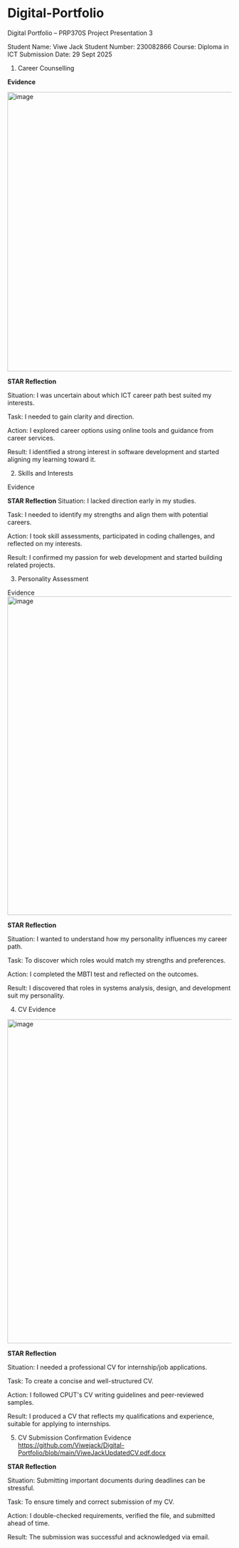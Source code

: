 # Digital-Portfolio
Digital Portfolio – PRP370S Project Presentation 3

Student Name: Viwe Jack
Student Number: 230082866
Course: Diploma in ICT
Submission Date: 29 Sept 2025

1. Career Counselling

**Evidence**

<img width="1269" height="627" alt="image" src="https://github.com/user-attachments/assets/dc9161d1-2c5f-499a-ade6-9b28e0bb1a49" />

**STAR Reflection**

Situation: I was uncertain about which ICT career path best suited my interests.

Task: I needed to gain clarity and direction.

Action: I explored career options using online tools and guidance from career services.

Result: I identified a strong interest in software development and started aligning my learning toward it.

2. Skills and Interests

Evidence


**STAR Reflection**
Situation: I lacked direction early in my studies.

Task: I needed to identify my strengths and align them with potential careers.

Action: I took skill assessments, participated in coding challenges, and reflected on my interests.

Result: I confirmed my passion for web development and started building related projects.

3. Personality Assessment

Evidence
<img width="1354" height="715" alt="image" src="https://github.com/user-attachments/assets/92933ef4-74a3-4b8d-876f-687736107e0e" />

**STAR Reflection**

Situation: I wanted to understand how my personality influences my career path.

Task: To discover which roles would match my strengths and preferences.

Action: I completed the MBTI test and reflected on the outcomes.

Result: I discovered that roles in systems analysis, design, and development suit my personality.

4. CV
Evidence
<img width="1354" height="727" alt="image" src="https://github.com/user-attachments/assets/7339a9ac-b4e4-40d3-814c-c361e2053aeb" />

**STAR Reflection**

Situation: I needed a professional CV for internship/job applications.

Task: To create a concise and well-structured CV.

Action: I followed CPUT's CV writing guidelines and peer-reviewed samples.

Result: I produced a CV that reflects my qualifications and experience, suitable for applying to internships.

5. CV Submission Confirmation
Evidence
https://github.com/Viwejack/Digital-Portfolio/blob/main/ViweJackUpdatedCV.pdf.docx

**STAR Reflection**

Situation: Submitting important documents during deadlines can be stressful.

Task: To ensure timely and correct submission of my CV.

Action: I double-checked requirements, verified the file, and submitted ahead of time.

Result: The submission was successful and acknowledged via email.
